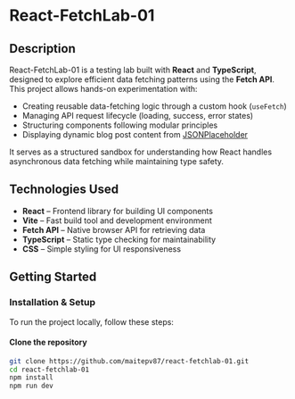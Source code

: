 # React-FetchLab-01  

## Description  
React-FetchLab-01 is a testing lab built with **React** and **TypeScript**, designed to explore efficient data fetching patterns using the **Fetch API**. This project allows hands-on experimentation with:

- Creating reusable data-fetching logic through a custom hook (`useFetch`)  
- Managing API request lifecycle (loading, success, error states)  
- Structuring components following modular principles  
- Displaying dynamic blog post content from [JSONPlaceholder](https://jsonplaceholder.typicode.com/posts)  

It serves as a structured sandbox for understanding how React handles asynchronous data fetching while maintaining type safety.

## Technologies Used  
- **React** – Frontend library for building UI components  
- **Vite** – Fast build tool and development environment  
- **Fetch API** – Native browser API for retrieving data  
- **TypeScript** – Static type checking for maintainability  
- **CSS** – Simple styling for UI responsiveness  

## Getting Started  

### Installation & Setup  
To run the project locally, follow these steps:

#### Clone the repository  
```bash
git clone https://github.com/maitepv87/react-fetchlab-01.git
cd react-fetchlab-01
npm install
npm run dev
